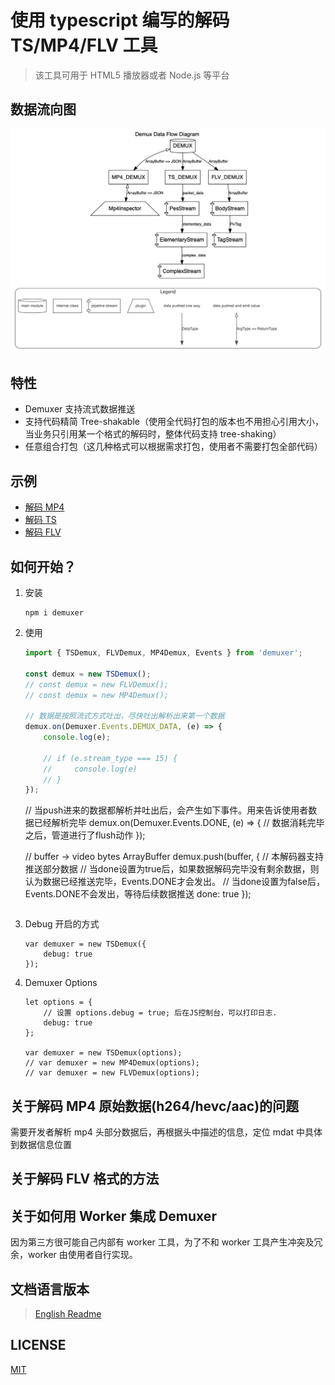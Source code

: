 # 使用 typescript 编写的解码 TS/MP4/FLV 工具

> 该工具可用于 HTML5 播放器或者 Node.js 等平台

## 数据流向图

![](./doc/design/dataflow.gv.png)

## 特性

-   Demuxer 支持流式数据推送
-   支持代码精简 Tree-shakable（使用全代码打包的版本也不用担心引用大小，当业务只引用某一个格式的解码时，整体代码支持 tree-shaking）
-   任意组合打包（这几种格式可以根据需求打包，使用者不需要打包全部代码）

## 示例

-   [解码 MP4](./doc/examples/demux-mp4.html)
-   [解码 TS](./doc/examples/demux-ts.html)
-   [解码 FLV](./doc/examples/demux-flv.html)

## 如何开始？

1. 安装

    ```shell
    npm i demuxer
    ```

2. 使用

    ```js
    import { TSDemux, FLVDemux, MP4Demux, Events } from 'demuxer';

    const demux = new TSDemux();
    // const demux = new FLVDemux();
    // const demux = new MP4Demux();

    // 数据是按照流式方式吐出，尽快吐出解析出来第一个数据
    demux.on(Demuxer.Events.DEMUX_DATA, (e) => {
    	console.log(e);

    	// if (e.stream_type === 15) {
    	//     console.log(e)
    	// }
    });
    ```


    // 当push进来的数据都解析并吐出后，会产生如下事件。用来告诉使用者数据已经解析完毕
    demux.on(Demuxer.Events.DONE, (e) => {
        // 数据消耗完毕之后，管道进行了flush动作
    });

    // buffer -> video bytes ArrayBuffer
    demux.push(buffer, {
        // 本解码器支持推送部分数据
        // 当done设置为true后，如果数据解码完毕没有剩余数据，则认为数据已经推送完毕，Events.DONE才会发出。
        // 当done设置为false后，Events.DONE不会发出，等待后续数据推送
        done: true
    });
    ```

3. Debug 开启的方式

    ```$js
    var demuxer = new TSDemux({
        debug: true
    });
    ```

4. Demuxer Options

    ```$js
    let options = {
        // 设置 options.debug = true; 后在JS控制台，可以打印日志.
        debug: true
    };

    var demuxer = new TSDemux(options);
    // var demuxer = new MP4Demux(options);
    // var demuxer = new FLVDemux(options);
    ```

## 关于解码 MP4 原始数据(h264/hevc/aac)的问题

需要开发者解析 mp4 头部分数据后，再根据头中描述的信息，定位 mdat 中具体到数据信息位置

## 关于解码 FLV 格式的方法

## 关于如何用 Worker 集成 Demuxer

因为第三方很可能自己内部有 worker 工具，为了不和 worker 工具产生冲突及冗余，worker 由使用者自行实现。

## 文档语言版本

> [English Readme](./README.md)

## LICENSE

[MIT](LICENSE)
